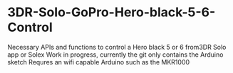 # 3DR-Solo-GoPro-Hero-black-5-6-Control
Necessary APIs and functions to control a Hero black 5 or 6 from3DR Solo app or Solex
Work in progress, currently the git only contains the Arduino sketch
Requres an wifi capable Arduino such as the MKR1000

